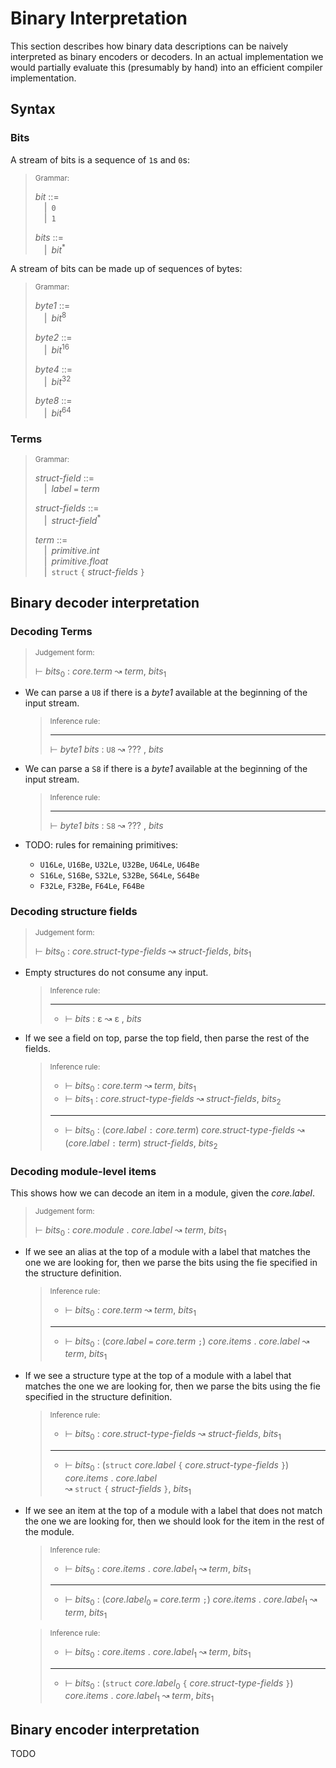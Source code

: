 # Binary Interpretation

This section describes how binary data descriptions can be naively interpreted
as binary encoders or decoders. In an actual implementation we would partially
evaluate this (presumably by hand) into an efficient compiler implementation.

## Syntax

### Bits

A stream of bits is a sequence of `1`s and `0`s:

> <sub>Grammar:</sub>
>
> _bit_ ::=\
> &emsp;|&ensp;`0`\
> &emsp;|&ensp;`1`
>
> _bits_ ::=\
> &emsp;|&ensp;_bit_<sup>\*</sup>

A stream of bits can be made up of sequences of bytes:

> <sub>Grammar:</sub>
>
> _byte1_ ::=\
> &emsp;|&ensp;_bit_<sup>8</sup>
>
> _byte2_ ::=\
> &emsp;|&ensp;_bit_<sup>16</sup>
>
> _byte4_ ::=\
> &emsp;|&ensp;_bit_<sup>32</sup>
>
> _byte8_ ::=\
> &emsp;|&ensp;_bit_<sup>64</sup>

### Terms

> <sub>Grammar:</sub>
>
> _struct-field_ ::=\
> &emsp;|&ensp;_label_ `=` _term_
>
> _struct-fields_ ::=\
> &emsp;|&ensp;_struct-field_<sup>\*</sup>
>
> _term_ ::=\
> &emsp;|&ensp;_primitive.int_\
> &emsp;|&ensp;_primitive.float_\
> &emsp;|&ensp;`struct` `{` _struct-fields_ `}`

## Binary decoder interpretation

### Decoding Terms

> <sub>Judgement form:</sub>
>
> ⊢ _bits_<sub>0</sub> : _core.term_ ↝ _term_, _bits_<sub>1</sub>

-   We can parse a `U8` if there is a _byte1_ available at the beginning of the
    input stream.

    >  <sub>Inference rule:</sub>
    >
    > ----------------------------------------------------------------------------------------------
    > ⊢ _byte1_ _bits_ : `U8` ↝ ??? , _bits_

-   We can parse a `S8` if there is a _byte1_ available at the beginning of the
    input stream.

    >  <sub>Inference rule:</sub>
    >
    > ----------------------------------------------------------------------------------------------
    > ⊢ _byte1_ _bits_ : `S8` ↝ ??? , _bits_

-   TODO: rules for remaining primitives:
    - `U16Le`, `U16Be`, `U32Le`, `U32Be`, `U64Le`, `U64Be`
    - `S16Le`, `S16Be`, `S32Le`, `S32Be`, `S64Le`, `S64Be`
    - `F32Le`, `F32Be`, `F64Le`, `F64Be`

### Decoding structure fields

> <sub>Judgement form:</sub>
>
> ⊢ _bits_<sub>0</sub> : _core.struct-type-fields_ ↝ _struct-fields_, _bits_<sub>1</sub>

-   Empty structures do not consume any input.

    >  <sub>Inference rule:</sub>
    >
    > ----------------------------------------------------------------------------------------------
    > - ⊢ _bits_ : ε ↝ ε , _bits_

-   If we see a field on top, parse the top field, then parse the rest of the
    fields.

    >  <sub>Inference rule:</sub>
    >
    > - ⊢ _bits_<sub>0</sub> : _core.term_ ↝ _term_, _bits_<sub>1</sub>
    > - ⊢ _bits_<sub>1</sub> : _core.struct-type-fields_ ↝ _struct-fields_, _bits_<sub>2</sub>
    > ----------------------------------------------------------------------------------------------
    > - ⊢ _bits_<sub>0</sub> : (_core.label_ `:` _core.term_) _core.struct-type-fields_
    >   ↝ (_core.label_ `:` _term_) _struct-fields_, _bits_<sub>2</sub>

### Decoding module-level items

This shows how we can decode an item in a module, given the _core.label_.

> <sub>Judgement form:</sub>
>
> ⊢ _bits_<sub>0</sub> : _core.module_ . _core.label_ ↝ _term_, _bits_<sub>1</sub>

-   If we see an alias at the top of a module with a label that matches the
    one we are looking for, then we parse the bits using the fie specified in
    the structure definition.

    >  <sub>Inference rule:</sub>
    >
    > - ⊢ _bits_<sub>0</sub> : _core.term_ ↝ _term_, _bits_<sub>1</sub>
    > ----------------------------------------------------------------------------------------------
    > - ⊢ _bits_<sub>0</sub> : (_core.label_ `=` _core.term_ `;`) _core.items_ . _core.label_
    >   ↝ _term_, _bits_<sub>1</sub>

-   If we see a structure type at the top of a module with a label that matches
    the one we are looking for, then we parse the bits using the fie specified
    in the structure definition.

    >  <sub>Inference rule:</sub>
    >
    > - ⊢ _bits_<sub>0</sub> : _core.struct-type-fields_ ↝ _struct-fields_, _bits_<sub>1</sub>
    > ----------------------------------------------------------------------------------------------
    > - ⊢ _bits_<sub>0</sub> : (`struct` _core.label_ `{` _core.struct-type-fields_ `}`) _core.items_ . _core.label_\
    >   ↝ `struct` `{` _struct-fields_ `}`, _bits_<sub>1</sub>

-   If we see an item at the top of a module with a label that does not match
    the one we are looking for, then we should look for the item in the rest
    of the module.

    >  <sub>Inference rule:</sub>
    >
    > - ⊢ _bits_<sub>0</sub> : _core.items_ . _core.label_<sub>1</sub> ↝ _term_, _bits_<sub>1</sub>
    > ----------------------------------------------------------------------------------------------
    > - ⊢ _bits_<sub>0</sub> : (_core.label_<sub>0</sub> `=` _core.term_ `;`)
    >   _core.items_ . _core.label_<sub>1</sub> ↝ _term_, _bits_<sub>1</sub>

    >  <sub>Inference rule:</sub>
    >
    > - ⊢ _bits_<sub>0</sub> : _core.items_ . _core.label_<sub>1</sub> ↝ _term_, _bits_<sub>1</sub>
    > ----------------------------------------------------------------------------------------------
    > - ⊢ _bits_<sub>0</sub> : (`struct` _core.label_<sub>0</sub> `{` _core.struct-type-fields_ `}`)
    >   _core.items_ . _core.label_<sub>1</sub> ↝ _term_, _bits_<sub>1</sub>

## Binary encoder interpretation

TODO
